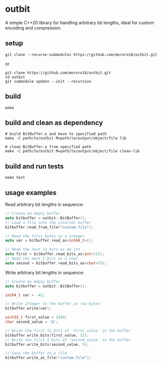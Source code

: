 # outbit

A simple C++20 library for handling arbitrary bit lengths, ideal for custom encoding and compression.

## setup
```
git clone --recurse-submodules https://github.com/mororo18/outbit.git
```
or
```
git clone https://github.com/mororo18/outbit.git
cd outbit
git submodule update --init --recursive
```

## build

```
make
```

## build and clean as dependency

```
# build BitBuffer.o and move to specified path
make -C path/to/outbit M=path/to/output/object/file lib

# clean BitBuffer.o from specified path
make -C path/to/outbit M=path/to/output/object/file clean-lib
```

## build and run tests

```
make test
```

## usage examples

Read arbitrary bit lengths in sequence:
```cpp
// Create an empty buffer
auto bitbuffer = outbit::BitBuffer();
// Load a file into the internal buffer
bitbuffer.read_from_file("custom.file");

// Read the first bytes as a integer
auto var = bitbuffer.read_as<int64_t>();

// Read the next 11 bits as an int
auto first = bitbuffer.read_bits_as<int>(11);
// Read the next 5 bits as a char
auto second = bitbuffer.read_bits_as<char>(5);
```

Write arbitrary bit lengths in sequence:

```cpp
// Create an empty buffer
auto bitbuffer = outbit::BitBuffer();

int64_t var = -42;

// Write integer to the buffer as raw bytes
bitbuffer.write(var);

uint32_t first_value = 1324;
char second_value = '@';

// Write the first 11 bits of 'first_value' in the buffer
bitbuffer.write_bits(first_value, 11);
// Write the first 5 bits of 'second_value' in the buffer
bitbuffer.write_bits(second_value, 5);

// Save the buffer to a file
bitbuffer.write_as_file("custom.file");
```
